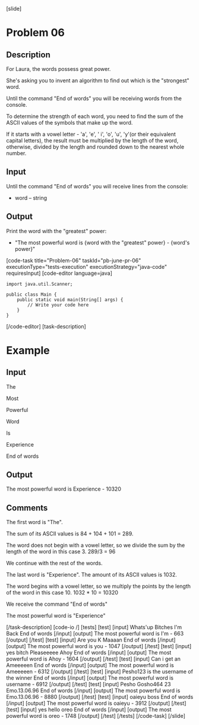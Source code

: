 ﻿[slide]
# Problem 06
## Description
For Laura, the words possess great power. 

She's asking you to invent an algorithm to find out which is the "strongest" word. 

Until the command "End of words" you will be receiving words from the console. 

To determine the strength of each word, you need to find the sum of the ASCII values of the symbols that make up the word. 

If it starts with a vowel letter - 'a', 'e', ' i', 'o', 'u', 'y'(or their equivalent capital letters), the result must be multiplied by the length of the word, otherwise, divided by the length and rounded down to the nearest whole number.

## Input
Until the command "End of words" you will receive lines from the console:
- word – string 

## Output
Print the word with the "greatest" power:
- "The most powerful word is \{word with the "greatest" power\} - \{word's power\}" 


[code-task title="Problem-06" taskId="pb-june-pr-06" executionType="tests-execution" executionStrategy="java-code" requiresInput]
[code-editor language=java]
```
import java.util.Scanner;

public class Main {
    public static void main(String[] args) {
        // Write your code here
    }
}
```
[/code-editor]
[task-description]
# Example
## Input
The

Most

Powerful

Word

Is

Experience

End of words

## Output
The most powerful word is Experience - 10320

## Comments
The first word is "The". 

The sum of its ASCII values is 84 + 104 + 101 = 289. 

The word does not begin with a vowel letter, so we divide the sum by the length of the word in this case 3. 289/3 = 96

We continue with the rest of the words.

The last word is "Experience". The amount of its ASCII values is 1032. 

The word begins with a vowel letter, so we multiply the points by the length of the word in this case 10.
1032 * 10 = 10320

We receive the command "End of words"

The most powerful word is "Experience"

[/task-description]
[code-io /]
[tests]
[test]
[input]
Whats'up
Bitches
I'm
Back
End of words
[/input]
[output]
The most powerful word is I'm - 663
[/output]
[/test]
[test]
[input]
Are
you
K
Maaaan
End of words
[/input]
[output]
The most powerful word is you - 1047
[/output]
[/test]
[test]
[input]
yes
bitch
Pleaseeeee
Ahoy
End of words
[/input]
[output]
The most powerful word is Ahoy - 1604
[/output]
[/test]
[test]
[input]
Can
i
get
an
Ameeeeen
End of words
[/input]
[output]
The most powerful word is Ameeeeen - 6312
[/output]
[/test]
[test]
[input]
Pesho123
is
the
username
of
the
winner
End of words
[/input]
[output]
The most powerful word is username - 6912
[/output]
[/test]
[test]
[input]
Pesho
Gosho464 23
Emo.13.06.96
End of words
[/input]
[output]
The most powerful word is Emo.13.06.96 - 8880
[/output]
[/test]
[test]
[input]
oaieyu
boss
End of words
[/input]
[output]
The most powerful word is oaieyu - 3912
[/output]
[/test]
[test]
[input]
yes
hello
oreo
End of words
[/input]
[output]
The most powerful word is oreo - 1748
[/output]
[/test]
[/tests]
[/code-task]
[/slide]